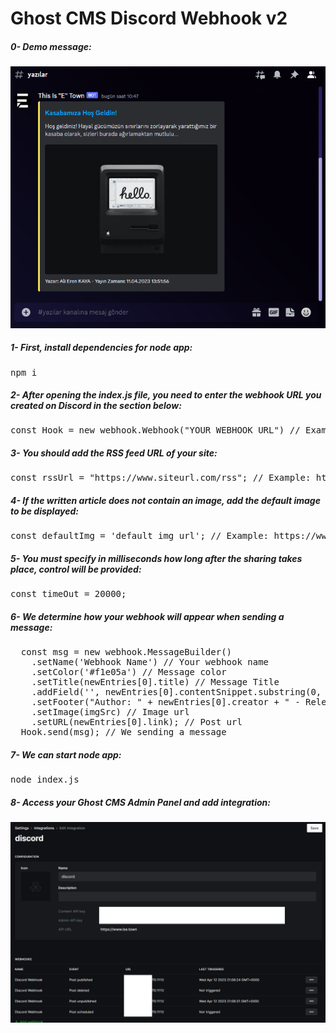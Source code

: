 # Ghost CMS Discord Webhook v2

##### 0- Demo message:

![ghost-discord-api](/ghost-discord-api.png "ghost-discord-api")

##### 1- First, install dependencies for node app:

<pre>
npm i
</pre>

##### 2- After opening the index.js file, you need to enter the webhook URL you created on Discord in the section below:

<pre>
const Hook = new webhook.Webhook("YOUR WEBHOOK URL") // Example: https://discord.com/api/webhooks/WEBHOOK_ID/WEBHOOK_TOKEN
</pre>

##### 3- You should add the RSS feed URL of your site:

<pre>
const rssUrl = "https://www.siteurl.com/rss"; // Example: https://www.ise.town/rss
</pre>

##### 4- If the written article does not contain an image, add the default image to be displayed:

<pre>
const defaultImg = 'default img url'; // Example: https://www.ise.town/content/images/2023/04/town.png
</pre>

##### 5- You must specify in milliseconds how long after the sharing takes place, control will be provided:

<pre>
const timeOut = 20000;
</pre>

##### 6- We determine how your webhook will appear when sending a message:
<pre>
  const msg = new webhook.MessageBuilder()
    .setName('Webhook Name') // Your webhook name
    .setColor('#f1e05a') // Message color
    .setTitle(newEntries[0].title) // Message Title
    .addField('', newEntries[0].contentSnippet.substring(0, 120) + "...") // We adding new field for short content
    .setFooter("Author: " + newEntries[0].creator + " - Release Time: " + formattedDate + " " + formattedTime) // Setting footer
    .setImage(imgSrc) // Image url
    .setURL(newEntries[0].link); // Post url
  Hook.send(msg); // We sending a message
</pre>

##### 7- We can start node app:

<pre>
node index.js
</pre>

##### 8- Access your Ghost CMS Admin Panel and add integration:

![ghost-integrations](/ghost-integrations.png "ghost-integrations")
